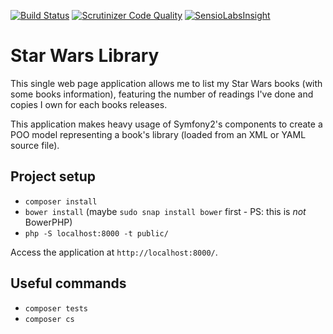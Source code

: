 [![Build Status](https://travis-ci.org/gnutix/swbooks.png?branch=master)](https://travis-ci.org/gnutix/swbooks)
[![Scrutinizer Code Quality](https://scrutinizer-ci.com/g/gnutix/swbooks/badges/quality-score.png?b=master)](https://scrutinizer-ci.com/g/gnutix/swbooks/?branch=master)
[![SensioLabsInsight](https://insight.sensiolabs.com/projects/e275cb12-5729-4490-baad-a3898fd71ff9/mini.png)](https://insight.sensiolabs.com/projects/e275cb12-5729-4490-baad-a3898fd71ff9)

Star Wars Library
=================

This single web page application allows me to list my Star Wars books (with some books information), featuring the
number of readings I've done and copies I own for each books releases.

This application makes heavy usage of Symfony2's components to create a POO model representing a book's library (loaded
from an XML or YAML source file).

Project setup
-------------

* `composer install`
* `bower install` (maybe `sudo snap install bower` first - PS: this is *not* BowerPHP)
* `php -S localhost:8000 -t public/`

Access the application at `http://localhost:8000/`.

Useful commands
---------------

* `composer tests`
* `composer cs`
